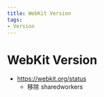 ```yaml
---
title: WebKit Version
tags:
- Version
---
```


# WebKit Version

- https://webkit.org/status
  - 移除 sharedworkers

